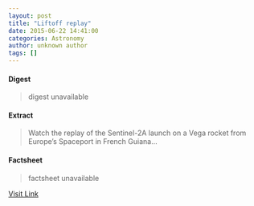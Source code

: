 ```yaml
---
layout: post
title: "Liftoff replay"
date: 2015-06-22 14:41:00
categories: Astronomy
author: unknown author
tags: []
---
```



#### Digest
>digest unavailable

#### Extract
>Watch the replay of the Sentinel-2A launch on a Vega rocket from Europe’s Spaceport in French Guiana...

#### Factsheet
>factsheet unavailable

[Visit Link](http://www.esa.int/spaceinvideos/Videos/2015/06/Sentinel-2A_liftoff)


